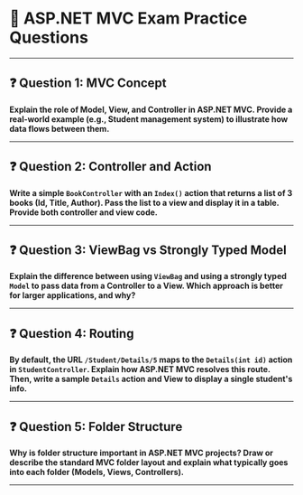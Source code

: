 # 📝 ASP.NET MVC Exam Practice Questions

---

## ❓ Question 1: MVC Concept
**Explain the role of Model, View, and Controller in ASP.NET MVC. Provide a real-world example (e.g., Student management system) to illustrate how data flows between them.**

 

---

## ❓ Question 2: Controller and Action
**Write a simple `BookController` with an `Index()` action that returns a list of 3 books (Id, Title, Author). Pass the list to a view and display it in a table. Provide both controller and view code.**

 

 

---

## ❓ Question 3: ViewBag vs Strongly Typed Model
**Explain the difference between using `ViewBag` and using a strongly typed `Model` to pass data from a Controller to a View. Which approach is better for larger applications, and why?**

 
---

## ❓ Question 4: Routing
**By default, the URL `/Student/Details/5` maps to the `Details(int id)` action in `StudentController`. Explain how ASP.NET MVC resolves this route. Then, write a sample `Details` action and View to display a single student's info.**

 

---

## ❓ Question 5: Folder Structure
**Why is folder structure important in ASP.NET MVC projects? Draw or describe the standard MVC folder layout and explain what typically goes into each folder (Models, Views, Controllers).**

 
---
